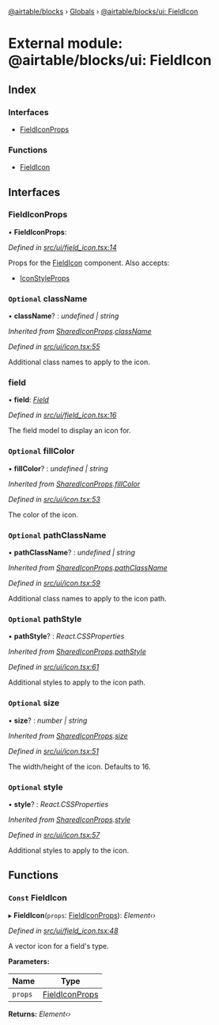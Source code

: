 [@airtable/blocks](../README.md) › [Globals](../globals.md) ›
[@airtable/blocks/ui: FieldIcon](_airtable_blocks_ui__fieldicon.md)

# External module: @airtable/blocks/ui: FieldIcon

## Index

### Interfaces

-   [FieldIconProps](_airtable_blocks_ui__fieldicon.md#fieldiconprops)

### Functions

-   [FieldIcon](_airtable_blocks_ui__fieldicon.md#const-fieldicon)

## Interfaces

### FieldIconProps

• **FieldIconProps**:

_Defined in
[src/ui/field_icon.tsx:14](https://github.com/airtable/blocks/blob/@airtable/blocks@0.0.36/packages/sdk/src/ui/field_icon.tsx#L14)_

Props for the [FieldIcon](_airtable_blocks_ui__fieldicon.md#const-fieldicon) component. Also
accepts:

-   [IconStyleProps](_airtable_blocks_ui__icon.md#iconstyleprops)

### `Optional` className

• **className**? : _undefined | string_

_Inherited from
[SharedIconProps](_airtable_blocks_ui__icon.md#sharediconprops).[className](_airtable_blocks_ui__icon.md#optional-classname)_

_Defined in
[src/ui/icon.tsx:55](https://github.com/airtable/blocks/blob/@airtable/blocks@0.0.36/packages/sdk/src/ui/icon.tsx#L55)_

Additional class names to apply to the icon.

### field

• **field**: _[Field](_airtable_blocks_models__field.md#field)_

_Defined in
[src/ui/field_icon.tsx:16](https://github.com/airtable/blocks/blob/@airtable/blocks@0.0.36/packages/sdk/src/ui/field_icon.tsx#L16)_

The field model to display an icon for.

### `Optional` fillColor

• **fillColor**? : _undefined | string_

_Inherited from
[SharedIconProps](_airtable_blocks_ui__icon.md#sharediconprops).[fillColor](_airtable_blocks_ui__icon.md#optional-fillcolor)_

_Defined in
[src/ui/icon.tsx:53](https://github.com/airtable/blocks/blob/@airtable/blocks@0.0.36/packages/sdk/src/ui/icon.tsx#L53)_

The color of the icon.

### `Optional` pathClassName

• **pathClassName**? : _undefined | string_

_Inherited from
[SharedIconProps](_airtable_blocks_ui__icon.md#sharediconprops).[pathClassName](_airtable_blocks_ui__icon.md#optional-pathclassname)_

_Defined in
[src/ui/icon.tsx:59](https://github.com/airtable/blocks/blob/@airtable/blocks@0.0.36/packages/sdk/src/ui/icon.tsx#L59)_

Additional class names to apply to the icon path.

### `Optional` pathStyle

• **pathStyle**? : _React.CSSProperties_

_Inherited from
[SharedIconProps](_airtable_blocks_ui__icon.md#sharediconprops).[pathStyle](_airtable_blocks_ui__icon.md#optional-pathstyle)_

_Defined in
[src/ui/icon.tsx:61](https://github.com/airtable/blocks/blob/@airtable/blocks@0.0.36/packages/sdk/src/ui/icon.tsx#L61)_

Additional styles to apply to the icon path.

### `Optional` size

• **size**? : _number | string_

_Inherited from
[SharedIconProps](_airtable_blocks_ui__icon.md#sharediconprops).[size](_airtable_blocks_ui__icon.md#optional-size)_

_Defined in
[src/ui/icon.tsx:51](https://github.com/airtable/blocks/blob/@airtable/blocks@0.0.36/packages/sdk/src/ui/icon.tsx#L51)_

The width/height of the icon. Defaults to 16.

### `Optional` style

• **style**? : _React.CSSProperties_

_Inherited from
[SharedIconProps](_airtable_blocks_ui__icon.md#sharediconprops).[style](_airtable_blocks_ui__icon.md#optional-style)_

_Defined in
[src/ui/icon.tsx:57](https://github.com/airtable/blocks/blob/@airtable/blocks@0.0.36/packages/sdk/src/ui/icon.tsx#L57)_

Additional styles to apply to the icon.

## Functions

### `Const` FieldIcon

▸ **FieldIcon**(`props`: [FieldIconProps](_airtable_blocks_ui__fieldicon.md#fieldiconprops)):
_Element‹›_

_Defined in
[src/ui/field_icon.tsx:48](https://github.com/airtable/blocks/blob/@airtable/blocks@0.0.36/packages/sdk/src/ui/field_icon.tsx#L48)_

A vector icon for a field's type.

**Parameters:**

| Name    | Type                                                               |
| ------- | ------------------------------------------------------------------ |
| `props` | [FieldIconProps](_airtable_blocks_ui__fieldicon.md#fieldiconprops) |

**Returns:** _Element‹›_
